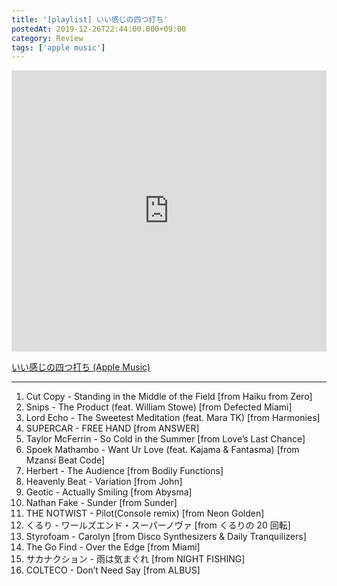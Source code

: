 ```yaml
---
title: '[playlist] いい感じの四つ打ち'
postedAt: 2019-12-26T22:44:00.000+09:00
category: Review
tags: ['apple music']
---
```


<iframe allow="autoplay *; encrypted-media *;" frameborder="0" height="450" style="width:100%;max-width:660px;overflow:hidden;background:transparent;" sandbox="allow-forms allow-popups allow-same-origin allow-scripts allow-storage-access-by-user-activation allow-top-navigation-by-user-activation" src="https://embed.music.apple.com/jp/playlist/%E3%81%84%E3%81%84%E6%84%9F%E3%81%98%E3%81%AE%E5%9B%9B%E3%81%A4%E6%89%93%E3%81%A1/pl.u-qxylzWBsXRlkK4?app=music&amp;at=1000lR8X"></iframe>

[いい感じの四つ打ち (Apple Music)](https://geo.music.apple.com/jp/playlist/%E3%81%84%E3%81%84%E6%84%9F%E3%81%98%E3%81%AE%E5%9B%9B%E3%81%A4%E6%89%93%E3%81%A1/pl.u-qxylzWBsXRlkK4?mt=1&app=music&at=1000lR8X)

---

1. Cut Copy - Standing in the Middle of the Field \[from Haiku from Zero\]
2. Snips - The Product (feat. William Stowe) \[from Defected Miami\]
3. Lord Echo - The Sweetest Meditation (feat. Mara TK) \[from Harmonies\]
4. SUPERCAR - FREE HAND \[from ANSWER\]
5. Taylor McFerrin - So Cold in the Summer \[from Love’s Last Chance\]
6. Spoek Mathambo - Want Ur Love (feat. Kajama & Fantasma) \[from Mzansi Beat Code\]
7. Herbert - The Audience \[from Bodily Functions\]
8. Heavenly Beat - Variation \[from John\]
9. Geotic - Actually Smiling \[from Abysma\]
10. Nathan Fake - Sunder \[from Sunder\]
11. THE NOTWIST - Pilot(Console remix) \[from Neon Golden\]
12. くるり - ワールズエンド・スーパーノヴァ \[from くるりの 20 回転\]
13. Styrofoam - Carolyn \[from Disco Synthesizers & Daily Tranquilizers\]
14. The Go Find - Over the Edge \[from Miami\]
15. サカナクション - 雨は気まぐれ \[from NIGHT FISHING\]
16. COLTECO - Don’t Need Say \[from ALBUS\]
